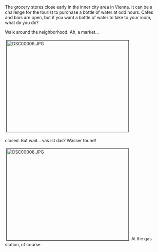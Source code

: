 The grocery stores close early in the inner city area in Vienna.  It can be a challenge for the tourist to purchase a bottle of water at odd hours.  Cafes and bars are open, but if you want a bottle of water to take to your room, what do you do?

Walk around the neighborhood.  Ah, a market...

<img src="http://userprimary.net/user/wp-content/uploads/2006/06/DSC00009-11.jpg" height="300" width="400" border="1" hspace="4" vspace="4" alt="DSC00009.JPG" title="DSC00009.JPG" />

closed.  But wait... vas ist das?  Wasser found!

<img src="http://userprimary.net/user/wp-content/uploads/2006/06/DSC00008.jpg" height="300" width="400" border="1" hspace="4" vspace="4" alt="DSC00008.JPG" title="DSC00008.JPG" />
At the gas station, of course.
